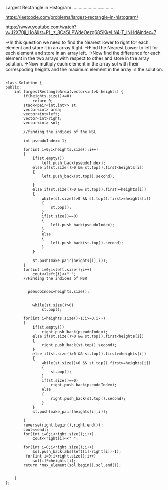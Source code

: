 Largest Rectangle in Histogram
 ................................


https://leetcode.com/problems/largest-rectangle-in-histogram/

https://www.youtube.com/watch?v=J2X70jj_I1o&list=PL_z_8CaSLPWdeOezg68SKkeLN4-T_jNHd&index=7

->In this question we need to find the Nearest lower to right for each element and store it in an array Right.
->Find the Nearest Lower to left for each element and store in an array left.
->Now find the difference for each element in the two arrays with respect to other and store in the array solution.
->Now multiply each element in the array sol with their correspoding heights and the maximum element in the array is the solution.


```

class Solution {
public:
    int largestRectangleArea(vector<int>& heights) {
        if(heights.size()<=0)
            return 0;
        stack<pair<int,int>> st;
        vector<int> area;
        vector<int>left;
        vector<int>right;
        vector<int> sol;
        
        //finding the indices of the NSL
        
        int pseudoIndex=-1;
        
        for(int i=0;i<heights.size();i++)
        {
            if(st.empty())
                left.push_back(pseudoIndex);
            else if(st.size()>0 && st.top().first<heights[i])
            {
                left.push_back(st.top().second);
                
            }
            else if(st.size()>0 && st.top().first>=heights[i])
            {
                while(st.size()>0 && st.top().first>=heights[i])
                {
                    st.pop();
                }
                if(st.size()==0)
                {
                    left.push_back(pseudoIndex);
                }
                else
                {
                    left.push_back(st.top().second);
                }
            }
            
            st.push(make_pair(heights[i],i));
        }
        for(int i=0;i<left.size();i++)
            cout<<left[i]<<" ";
        //Finding the indices of NSR
        
        
          pseudoIndex=heights.size();
        
          
            while(st.size()>0)
                st.pop(); 
        
        for(int i=heights.size()-1;i>=0;i--)
        {
            if(st.empty())
                right.push_back(pseudoIndex);
            else if(st.size()>0 && st.top().first<heights[i])
            {
                right.push_back(st.top().second);
            }
            else if(st.size()>0 && st.top().first>=heights[i])
            {
                while(st.size()>0 && st.top().first>=heights[i])
                {
                    st.pop();
                }
                if(st.size()==0)
                    right.push_back(pseudoIndex);
                else
                {
                    right.push_back(st.top().second);
                }
            }
            st.push(make_pair(heights[i],i));
            
        }
        reverse(right.begin(),right.end());
        cout<<endl;
        for(int i=0;i<right.size();i++)
            cout<<right[i]<<" ";
        
        for(int i=0;i<right.size();i++)
            sol.push_back(abs(left[i]-right[i])-1);
         for(int i=0;i<right.size();i++)
            sol[i]*=heights[i];
        return *max_element(sol.begin(),sol.end());
        
        
    }
};
```